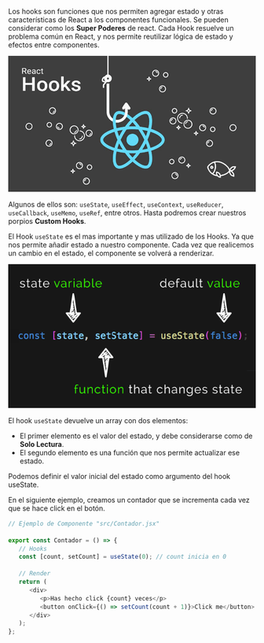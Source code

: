 Los hooks son funciones que nos permiten agregar estado y otras características de React a los componentes funcionales. Se pueden considerar como los **Super Poderes** de react. Cada Hook resuelve un problema común en React, y nos permite reutilizar lógica de estado y efectos entre componentes.

![img](uploads/imgs/react-hooks.png)

Algunos de ellos son: `useState`, `useEffect`, `useContext`, `useReducer`, `useCallback`, `useMemo`, `useRef`, entre otros. Hasta podremos crear nuestros porpios **Custom Hooks**.

El Hook `useState` es el mas importante y mas utilizado de los Hooks. Ya que nos permite añadir estado a nuestro componente.
Cada vez que realicemos un cambio en el estado, el componente se volverá a renderizar.

![img](uploads/imgs/react-hooks-usestate.png)

El hook `useState` devuelve un array con dos elementos:

-  El primer elemento es el valor del estado, y debe considerarse como de **Solo Lectura**.
-  El segundo elemento es una función que nos permite actualizar ese estado.

Podemos definir el valor inicial del estado como argumento del hook useState.

En el siguiente ejemplo, creamos un contador que se incrementa cada vez que se hace click en el botón.

```js
// Ejemplo de Componente "src/Contador.jsx"

export const Contador = () => {
   // Hooks
   const [count, setCount] = useState(0); // count inicia en 0

   // Render
   return (
      <div>
         <p>Has hecho click {count} veces</p>
         <button onClick={() => setCount(count + 1)}>Click me</button>
      </div>
   );
};
```
